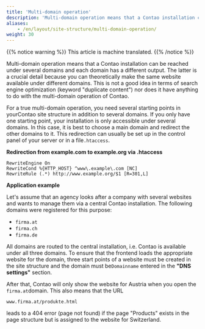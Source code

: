 ```yaml
---
title: 'Multi-domain operation'
description: 'Multi-domain operation means that a Contao installation can be reached under several domains and each of them produces a different output.'
aliases:
    - /en/layout/site-structure/multi-domain-operation/
weight: 30
---
```


{{% notice warning %}}
This article is machine translated.
{{% /notice %}}

Multi-domain operation means that a Contao installation can be reached under several domains and each domain has a different output. The latter is a crucial detail because you can theoretically make the same website available under different domains. This is not a good idea in terms of search engine optimization (keyword "duplicate content") nor does it have anything to do with the multi-domain operation of Contao.

For a true multi-domain operation, you need several starting points in yourContao site structure in addition to several domains. If you only have one starting point, your installation is only accessible under several domains. In this case, it is best to choose a main domain and redirect the other domains to it. This redirection can usually be set up in the control panel of your server or in a file`.htaccess`.

**Redirection from example.com to example.org via .htaccess**

```apacheconf
RewriteEngine On
RewriteCond %{HTTP_HOST} ^www\.example\.com [NC]
RewriteRule (.*) http://www.example.org/$1 [R=301,L]
```

**Application example**

Let's assume that an agency looks after a company with several websites and wants to manage them via a central Contao installation. The following domains were registered for this purpose:

- `firma.at`
- `firma.ch`
- `firma.de`

All domains are routed to the central installation, i.e. Contao is available under all three domains. To ensure that the frontend loads the appropriate website for the domain, three start points of a website must be created in the site structure and the domain must be`Domainname` entered in the **"DNS settings"** section.

After that, Contao will only show the website for Austria when you open the `firma.at`domain. This also means that the URL

`www.firma.at/produkte.html`

leads to a 404 error (page not found) if the page "Products" exists in the page structure but is assigned to the website for Switzerland.
